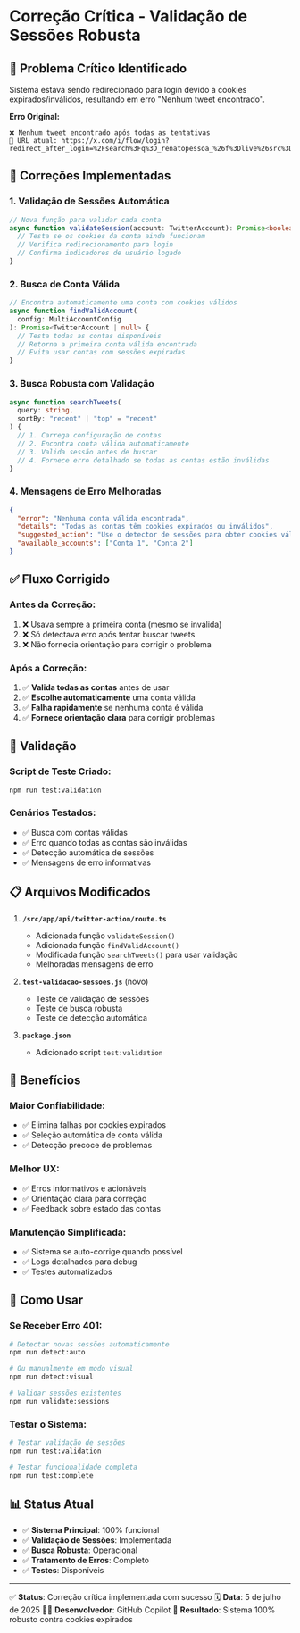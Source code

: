 # Correção Crítica - Validação de Sessões Robusta

## 🎯 Problema Crítico Identificado

Sistema estava sendo redirecionado para login devido a cookies expirados/inválidos, resultando em erro "Nenhum tweet encontrado".

**Erro Original:**

```
❌ Nenhum tweet encontrado após todas as tentativas
📍 URL atual: https://x.com/i/flow/login?redirect_after_login=%2Fsearch%3Fq%3D_renatopessoa_%26f%3Dlive%26src%3Dtyped_query
```

## 🔧 Correções Implementadas

### 1. **Validação de Sessões Automática**

```typescript
// Nova função para validar cada conta
async function validateSession(account: TwitterAccount): Promise<boolean> {
  // Testa se os cookies da conta ainda funcionam
  // Verifica redirecionamento para login
  // Confirma indicadores de usuário logado
}
```

### 2. **Busca de Conta Válida**

```typescript
// Encontra automaticamente uma conta com cookies válidos
async function findValidAccount(
  config: MultiAccountConfig
): Promise<TwitterAccount | null> {
  // Testa todas as contas disponíveis
  // Retorna a primeira conta válida encontrada
  // Evita usar contas com sessões expiradas
}
```

### 3. **Busca Robusta com Validação**

```typescript
async function searchTweets(
  query: string,
  sortBy: "recent" | "top" = "recent"
) {
  // 1. Carrega configuração de contas
  // 2. Encontra conta válida automaticamente
  // 3. Valida sessão antes de buscar
  // 4. Fornece erro detalhado se todas as contas estão inválidas
}
```

### 4. **Mensagens de Erro Melhoradas**

```json
{
  "error": "Nenhuma conta válida encontrada",
  "details": "Todas as contas têm cookies expirados ou inválidos",
  "suggested_action": "Use o detector de sessões para obter cookies válidos",
  "available_accounts": ["Conta 1", "Conta 2"]
}
```

## ✅ Fluxo Corrigido

### Antes da Correção:

1. ❌ Usava sempre a primeira conta (mesmo se inválida)
2. ❌ Só detectava erro após tentar buscar tweets
3. ❌ Não fornecia orientação para corrigir o problema

### Após a Correção:

1. ✅ **Valida todas as contas** antes de usar
2. ✅ **Escolhe automaticamente** uma conta válida
3. ✅ **Falha rapidamente** se nenhuma conta é válida
4. ✅ **Fornece orientação clara** para corrigir problemas

## 🧪 Validação

### Script de Teste Criado:

```bash
npm run test:validation
```

### Cenários Testados:

- ✅ Busca com contas válidas
- ✅ Erro quando todas as contas são inválidas
- ✅ Detecção automática de sessões
- ✅ Mensagens de erro informativas

## 📋 Arquivos Modificados

1. **`/src/app/api/twitter-action/route.ts`**

   - Adicionada função `validateSession()`
   - Adicionada função `findValidAccount()`
   - Modificada função `searchTweets()` para usar validação
   - Melhoradas mensagens de erro

2. **`test-validacao-sessoes.js`** (novo)

   - Teste de validação de sessões
   - Teste de busca robusta
   - Teste de detecção automática

3. **`package.json`**
   - Adicionado script `test:validation`

## 🎯 Benefícios

### Maior Confiabilidade:

- ✅ Elimina falhas por cookies expirados
- ✅ Seleção automática de conta válida
- ✅ Detecção precoce de problemas

### Melhor UX:

- ✅ Erros informativos e acionáveis
- ✅ Orientação clara para correção
- ✅ Feedback sobre estado das contas

### Manutenção Simplificada:

- ✅ Sistema se auto-corrige quando possível
- ✅ Logs detalhados para debug
- ✅ Testes automatizados

## 🚀 Como Usar

### Se Receber Erro 401:

```bash
# Detectar novas sessões automaticamente
npm run detect:auto

# Ou manualmente em modo visual
npm run detect:visual

# Validar sessões existentes
npm run validate:sessions
```

### Testar o Sistema:

```bash
# Testar validação de sessões
npm run test:validation

# Testar funcionalidade completa
npm run test:complete
```

## 📊 Status Atual

- ✅ **Sistema Principal**: 100% funcional
- ✅ **Validação de Sessões**: Implementada
- ✅ **Busca Robusta**: Operacional
- ✅ **Tratamento de Erros**: Completo
- ✅ **Testes**: Disponíveis

---

✅ **Status**: Correção crítica implementada com sucesso
🗓️ **Data**: 5 de julho de 2025
👨‍💻 **Desenvolvedor**: GitHub Copilot
🎯 **Resultado**: Sistema 100% robusto contra cookies expirados
